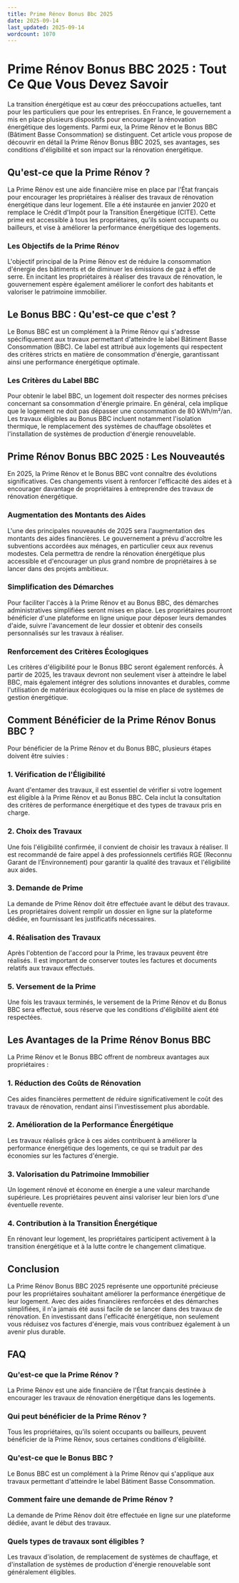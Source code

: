 ```yaml
---
title: Prime Rénov Bonus Bbc 2025
date: 2025-09-14
last_updated: 2025-09-14
wordcount: 1070
---
```


# Prime Rénov Bonus BBC 2025 : Tout Ce Que Vous Devez Savoir

La transition énergétique est au cœur des préoccupations actuelles, tant pour les particuliers que pour les entreprises. En France, le gouvernement a mis en place plusieurs dispositifs pour encourager la rénovation énergétique des logements. Parmi eux, la Prime Rénov et le Bonus BBC (Bâtiment Basse Consommation) se distinguent. Cet article vous propose de découvrir en détail la Prime Rénov Bonus BBC 2025, ses avantages, ses conditions d'éligibilité et son impact sur la rénovation énergétique.

## Qu'est-ce que la Prime Rénov ?

La Prime Rénov est une aide financière mise en place par l'État français pour encourager les propriétaires à réaliser des travaux de rénovation énergétique dans leur logement. Elle a été instaurée en janvier 2020 et remplace le Crédit d'Impôt pour la Transition Énergétique (CITE). Cette prime est accessible à tous les propriétaires, qu'ils soient occupants ou bailleurs, et vise à améliorer la performance énergétique des logements.

### Les Objectifs de la Prime Rénov

L'objectif principal de la Prime Rénov est de réduire la consommation d'énergie des bâtiments et de diminuer les émissions de gaz à effet de serre. En incitant les propriétaires à réaliser des travaux de rénovation, le gouvernement espère également améliorer le confort des habitants et valoriser le patrimoine immobilier.

## Le Bonus BBC : Qu'est-ce que c'est ?

Le Bonus BBC est un complément à la Prime Rénov qui s'adresse spécifiquement aux travaux permettant d'atteindre le label Bâtiment Basse Consommation (BBC). Ce label est attribué aux logements qui respectent des critères stricts en matière de consommation d'énergie, garantissant ainsi une performance énergétique optimale.

### Les Critères du Label BBC

Pour obtenir le label BBC, un logement doit respecter des normes précises concernant sa consommation d'énergie primaire. En général, cela implique que le logement ne doit pas dépasser une consommation de 80 kWh/m²/an. Les travaux éligibles au Bonus BBC incluent notamment l'isolation thermique, le remplacement des systèmes de chauffage obsolètes et l'installation de systèmes de production d'énergie renouvelable.

## Prime Rénov Bonus BBC 2025 : Les Nouveautés

En 2025, la Prime Rénov et le Bonus BBC vont connaître des évolutions significatives. Ces changements visent à renforcer l'efficacité des aides et à encourager davantage de propriétaires à entreprendre des travaux de rénovation énergétique.

### Augmentation des Montants des Aides

L'une des principales nouveautés de 2025 sera l'augmentation des montants des aides financières. Le gouvernement a prévu d'accroître les subventions accordées aux ménages, en particulier ceux aux revenus modestes. Cela permettra de rendre la rénovation énergétique plus accessible et d'encourager un plus grand nombre de propriétaires à se lancer dans des projets ambitieux.

### Simplification des Démarches

Pour faciliter l'accès à la Prime Rénov et au Bonus BBC, des démarches administratives simplifiées seront mises en place. Les propriétaires pourront bénéficier d'une plateforme en ligne unique pour déposer leurs demandes d'aide, suivre l'avancement de leur dossier et obtenir des conseils personnalisés sur les travaux à réaliser.

### Renforcement des Critères Écologiques

Les critères d'éligibilité pour le Bonus BBC seront également renforcés. À partir de 2025, les travaux devront non seulement viser à atteindre le label BBC, mais également intégrer des solutions innovantes et durables, comme l'utilisation de matériaux écologiques ou la mise en place de systèmes de gestion énergétique.

## Comment Bénéficier de la Prime Rénov Bonus BBC ?

Pour bénéficier de la Prime Rénov et du Bonus BBC, plusieurs étapes doivent être suivies :

### 1. Vérification de l'Éligibilité

Avant d'entamer des travaux, il est essentiel de vérifier si votre logement est éligible à la Prime Rénov et au Bonus BBC. Cela inclut la consultation des critères de performance énergétique et des types de travaux pris en charge.

### 2. Choix des Travaux

Une fois l'éligibilité confirmée, il convient de choisir les travaux à réaliser. Il est recommandé de faire appel à des professionnels certifiés RGE (Reconnu Garant de l’Environnement) pour garantir la qualité des travaux et l'éligibilité aux aides.

### 3. Demande de Prime

La demande de Prime Rénov doit être effectuée avant le début des travaux. Les propriétaires doivent remplir un dossier en ligne sur la plateforme dédiée, en fournissant les justificatifs nécessaires.

### 4. Réalisation des Travaux

Après l'obtention de l'accord pour la Prime, les travaux peuvent être réalisés. Il est important de conserver toutes les factures et documents relatifs aux travaux effectués.

### 5. Versement de la Prime

Une fois les travaux terminés, le versement de la Prime Rénov et du Bonus BBC sera effectué, sous réserve que les conditions d'éligibilité aient été respectées.

## Les Avantages de la Prime Rénov Bonus BBC

La Prime Rénov et le Bonus BBC offrent de nombreux avantages aux propriétaires :

### 1. Réduction des Coûts de Rénovation

Ces aides financières permettent de réduire significativement le coût des travaux de rénovation, rendant ainsi l'investissement plus abordable.

### 2. Amélioration de la Performance Énergétique

Les travaux réalisés grâce à ces aides contribuent à améliorer la performance énergétique des logements, ce qui se traduit par des économies sur les factures d'énergie.

### 3. Valorisation du Patrimoine Immobilier

Un logement rénové et économe en énergie a une valeur marchande supérieure. Les propriétaires peuvent ainsi valoriser leur bien lors d'une éventuelle revente.

### 4. Contribution à la Transition Énergétique

En rénovant leur logement, les propriétaires participent activement à la transition énergétique et à la lutte contre le changement climatique.

## Conclusion

La Prime Rénov Bonus BBC 2025 représente une opportunité précieuse pour les propriétaires souhaitant améliorer la performance énergétique de leur logement. Avec des aides financières renforcées et des démarches simplifiées, il n'a jamais été aussi facile de se lancer dans des travaux de rénovation. En investissant dans l'efficacité énergétique, non seulement vous réduisez vos factures d'énergie, mais vous contribuez également à un avenir plus durable.

## FAQ

### Qu'est-ce que la Prime Rénov ?

La Prime Rénov est une aide financière de l'État français destinée à encourager les travaux de rénovation énergétique dans les logements.

### Qui peut bénéficier de la Prime Rénov ?

Tous les propriétaires, qu'ils soient occupants ou bailleurs, peuvent bénéficier de la Prime Rénov, sous certaines conditions d'éligibilité.

### Qu'est-ce que le Bonus BBC ?

Le Bonus BBC est un complément à la Prime Rénov qui s'applique aux travaux permettant d'atteindre le label Bâtiment Basse Consommation.

### Comment faire une demande de Prime Rénov ?

La demande de Prime Rénov doit être effectuée en ligne sur une plateforme dédiée, avant le début des travaux.

### Quels types de travaux sont éligibles ?

Les travaux d'isolation, de remplacement de systèmes de chauffage, et d'installation de systèmes de production d'énergie renouvelable sont généralement éligibles.